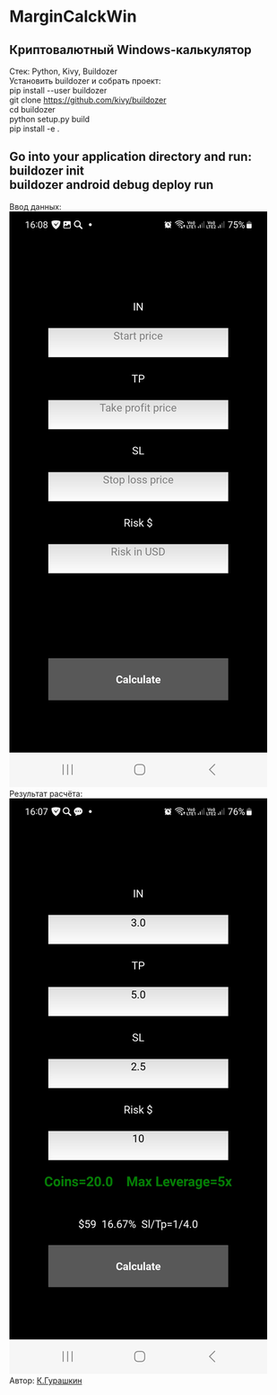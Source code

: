 ﻿# MarginCalckWin
Криптовалютный Windows-калькулятор</br>
---
Стек: Python, Kivy, Buildozer</br>
Установить buildozer и собрать проект:</br>
pip install --user buildozer</br>
git clone https://github.com/kivy/buildozer</br>
cd buildozer</br>
python setup.py build</br>
pip install -e .</br>


Go into your application directory and run:</br>
buildozer init</br>
buildozer android debug deploy run</br>
---
Ввод данных:</br>
![Ввод данных](https://github.com/CrockoMan/MarginCack_for_android/blob/main/MarginCalck%20by%20DieHard_1.jpg)</br>
Результат расчёта:</br>
![Результат рачсёта](https://github.com/CrockoMan/MarginCack_for_android/blob/main/MarginCalck%20by%20DieHard_2.jpg)</br>
 Автор: [К.Гурашкин](<https://github.com/CrockoMan>)
